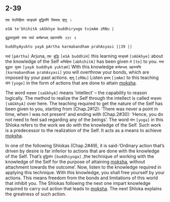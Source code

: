 ## 2-39


```shloka-sa
एषा तेऽभिहिता साङ्ख्ये बुद्धिर्योगे त्विमाम् शृणु ।
```
```shloka-sa-hk
eSA te'bhihitA sAGkhye buddhiryoge tvimAm zRNu |
```
```shloka-sa
बुद्ध्यायुक्तो यया पार्थ कर्मबन्धम् प्रहास्यसि ॥३९ ॥
```
```shloka-sa-hk
buddhyAyukto yayA pArtha karmabandham prahAsyasi ||39 ||
```

`पार्थ` `[pArtha]` Arjuna, `एषा बुद्धिः` `[eSA buddhiH]` this learning `साङ्ख्ये` `[sAGkhye]` about the knowledge of the Self `अभिहिता` `[abhihitA]` has been given `ते` `[te]` to you. `यया बुद्ध्या युक्तः` `[yayA buddhyA yuktaH]` With this knowledge `कर्मबन्धम् प्रहास्यसि` `[karmabandham prahAsyasi]` you will overthrow your bonds, which are imposed by your past actions. `शृणु` `[zRNu]` Listen `इमाम्` `[imAm]` to this teaching `योगे` `[yoge]` in the form of actions that are done to attain [moksha](Moksha).

The word `सङ्ख्या` `[saGkhyA]` means ‘intellect’ – the capability to reason logically. The method to realize the Self through the intellect is called `साङ्ख्या` `[sAGkhyA]` over here. 
The teaching required to get the nature of the Self has been given to you, starting from (Chap.2#12): ‘There was never a point in time, when I was not present’ and ending with (Chap.2#30): ‘Hence, you do not need to feel sad regarding any of the beings’. The word `योग` `[yoga]` in this Shloka refers to the work we do with the knowledge of the Self. Such work is a predecessor to the realization of the Self. It acts as a means to achieve [moksha](Moksha). 



In one of the following Shlokas (Chap.2#49), it is said-’Ordinary action that’s driven by desire is far inferior to actions that are done with the knowledge of the Self. That’s `बुद्धियोग` `[buddhiyoga]` ,the technique of working with the knowledge of the Self for the purpose of attaining [moksha](Moksha), without attachment towards the outcome’. 
Now, listen to the knowledge required in applying this technique. With this knowledge, you shall free yourself by your actions. This means freedom from the bonds and limitations of this world that inhibit you.
The Shlokas following the next one impart knowledge required to carry out action that leads to [moksha](Moksha). The next Shloka explains the greatness of such action.

